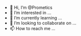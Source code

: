- 👋 Hi, I’m @Prometics
- 👀 I’m interested in ...
- 🌱 I’m currently learning ...
- 💞️ I’m looking to collaborate on ...
- 📫 How to reach me ...

<!---
Prometics/Prometics is a ✨ special ✨ repository because its `README.md` (this file) appears on your GitHub profile.
You can click the Preview link to take a look at your changes.
--->
